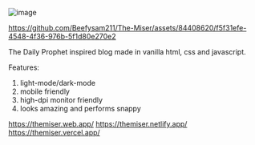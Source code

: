 ![image](https://github.com/Beefysam211/The-Miser/assets/84408620/c0e6f5b8-1600-4203-840a-f0bab105d70c)


https://github.com/Beefysam211/The-Miser/assets/84408620/f5f31efe-4548-4f36-976b-5f1d80e270e2


The Daily Prophet inspired blog made in vanilla html, css and javascript.

Features:
1. light-mode/dark-mode
2. mobile friendly
3. high-dpi monitor friendly
4. looks amazing and performs snappy

https://themiser.web.app/
https://themiser.netlify.app/
https://themiser.vercel.app/
